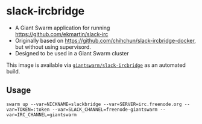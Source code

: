 # slack-ircbridge

- A Giant Swarm application for running https://github.com/ekmartin/slack-irc
- Originally based on https://github.com/chihchun/slack-ircbridge-docker, but without using supervisord.
- Designed to be used in a Giant Swarm cluster

This image is available via [`giantswarm/slack-ircbridge`](https://hub.docker.com/r/giantswarm/slack-ircbridge/) as an automated build.

## Usage
```swarm up --var=NICKNAME=slackbridge --var=SERVER=irc.freenode.org --var=TOKEN=:token --var=SLACK_CHANNEL=freenode-giantswarm --var=IRC_CHANNEL=giantswarm```
